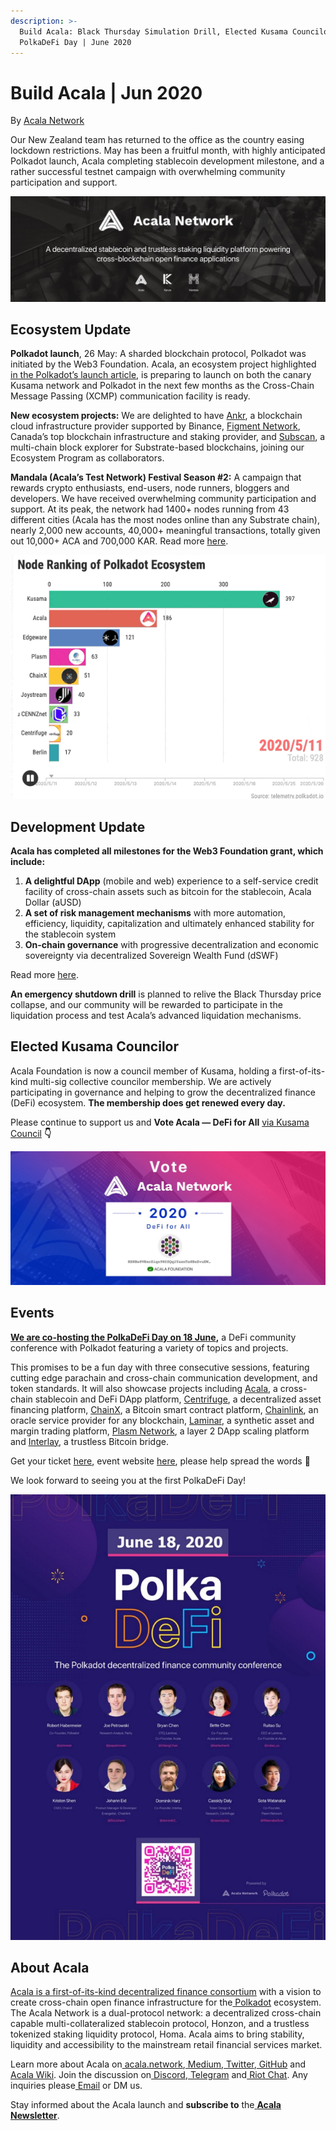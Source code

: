```yaml
---
description: >-
  Build Acala: Black Thursday Simulation Drill, Elected Kusama Councilor,
  PolkaDeFi Day | June 2020
---
```


# Build Acala \| Jun 2020

By [Acala Network](https://medium.com/u/43f74518f3f4?source=post_page-----6de2a967e588----------------------)

Our New Zealand team has returned to the office as the country easing lockdown restrictions. May has been a fruitful month, with highly anticipated Polkadot launch, Acala completing stablecoin development milestone, and a rather successful testnet campaign with overwhelming community participation and support.

![](../../../.gitbook/assets/1_rzibl9lr7tvbtapxx1pjrg%20%281%29.jpeg)

## Ecosystem Update <a id="983b"></a>

**Polkadot launch**, 26 May: A sharded blockchain protocol, Polkadot was initiated by the Web3 Foundation. Acala, an ecosystem project highlighted [in the Polkadot’s launch article](https://medium.com/polkadot-network/w3f-initiates-launch-polkadot-is-live-8f2310d113a7), is preparing to launch on both the canary Kusama network and Polkadot in the next few months as the Cross-Chain Message Passing \(XCMP\) communication facility is ready.

**New ecosystem projects:** We are delighted to have [Ankr](https://www.ankr.com/), a blockchain cloud infrastructure provider supported by Binance, [Figment Network](https://figment.network/), Canada’s top blockchain infrastructure and staking provider, and [Subscan](https://acala-testnet.subscan.io/), a multi-chain block explorer for Substrate-based blockchains, joining our Ecosystem Program as collaborators.

**Mandala \(Acala’s Test Network\) Festival Season \#2:** A campaign that rewards crypto enthusiasts, end-users, node runners, bloggers and developers. We have received overwhelming community participation and support. At its peak, the network had 1400+ nodes running from 43 different cities \(Acala has the most nodes online than any Substrate chain\), nearly 2,000 new accounts, 40,000+ meaningful transactions, totally given out 10,000+ ACA and 700,000 KAR. Read more [here](https://wiki.acala.network/general/contribution-rewards).

![](../../../.gitbook/assets/0_ascspce8yamihesr.gif)

## Development Update <a id="ca97"></a>

**Acala has completed all milestones for the Web3 Foundation grant, which include:**

1. **A delightful DApp** \(mobile and web\) experience to a self-service credit facility of cross-chain assets such as bitcoin for the stablecoin, Acala Dollar \(aUSD\)
2. **A set of risk management mechanisms** with more automation, efficiency, liquidity, capitalization and ultimately enhanced stability for the stablecoin system
3. **On-chain governance** with progressive decentralization and economic sovereignty via decentralized Sovereign Wealth Fund \(dSWF\)

Read more [here](https://medium.com/acalanetwork/acala-completes-web3-foundation-stablecoin-grant-milestone-c519b3c43533).

**An emergency shutdown drill** is planned to relive the Black Thursday price collapse, and our community will be rewarded to participate in the liquidation process and test Acala’s advanced liquidation mechanisms.

## Elected Kusama Councilor <a id="e432"></a>

Acala Foundation is now a council member of Kusama, holding a first-of-its-kind multi-sig collective councilor membership. We are actively participating in governance and helping to grow the decentralized finance \(DeFi\) ecosystem. **The membership does get renewed every day.**

Please continue to support us and **Vote Acala — DeFi for All** [via Kusama Council](https://polkadot.js.org/apps/#/council) **👇**

![Verified Account: HSNBs8VHxcZiqz9NfSQq2YaznTa8BzSvuEWVe4uTihcGiQN](../../../.gitbook/assets/0_8wb2zr5m1vz22g7i.png)

## Events <a id="f3bd"></a>

[**We are co-hosting the PolkaDeFi Day on 18 June**](https://medium.com/acalanetwork/polkadot-defi-day-54bb75779f75)**,** a DeFi community conference with Polkadot featuring a variety of topics and projects.

This promises to be a fun day with three consecutive sessions, featuring cutting edge parachain and cross-chain communication development, and token standards. It will also showcase projects including [Acala](https://acala.network/), a cross-chain stablecoin and DeFi DApp platform, [Centrifuge](https://centrifuge.io/), a decentralized asset financing platform, [ChainX](https://chainx.org/), a Bitcoin smart contract platform, [Chainlink](https://chain.link/), an oracle service provider for any blockchain, [Laminar](https://www.laminar.one/), a synthetic asset and margin trading platform, [Plasm Network](https://www.plasmnet.io/), a layer 2 DApp scaling platform and [Interlay](https://www.interlay.io/), a trustless Bitcoin bridge.

Get your ticket [here](https://www.crowdcast.io/e/polkadefi-conference), event website [here](http://polkadefi.acala.network/), please help spread the words 🎉

We look forward to seeing you at the first PolkaDeFi Day!

![](../../../.gitbook/assets/0_qobef4zybemuif8s.jpeg)

## About Acala <a id="75ca"></a>

[Acala is a first-of-its-kind decentralized finance consortium](https://medium.com/acalanetwork/acala-powering-cross-blockchain-open-finance-applications-on-polkadot-abb6075a6edf) with a vision to create cross-chain open finance infrastructure for the[ Polkadot](https://polkadot.network/) ecosystem. The Acala Network is a dual-protocol network: a decentralized cross-chain capable multi-collateralized stablecoin protocol, Honzon, and a trustless tokenized staking liquidity protocol, Homa. Acala aims to bring stability, liquidity and accessibility to the mainstream retail financial services market.

Learn more about Acala on[ acala.network](https://acala.network/),[ Medium](https://medium.com/acalanetwork),[ Twitter](https://twitter.com/AcalaNetwork),[ GitHub](https://github.com/AcalaNetwork/Acala) and[ Acala Wiki](https://wiki.acala.network/). Join the discussion on[ Discord](https://discord.gg/vdbFVCH),[ Telegram](https://t.me/acalaofficial) and[ Riot Chat](https://riot.im/app/#/room/#acala:matrix.org). Any inquiries please[ Email](http://hello@acala.network/) or DM us.

Stay informed about the Acala launch and **subscribe to** the[ **Acala Newsletter**](https://share.hsforms.com/1X9RxkXk-R62I0VNbATaDXw4h8qc).

